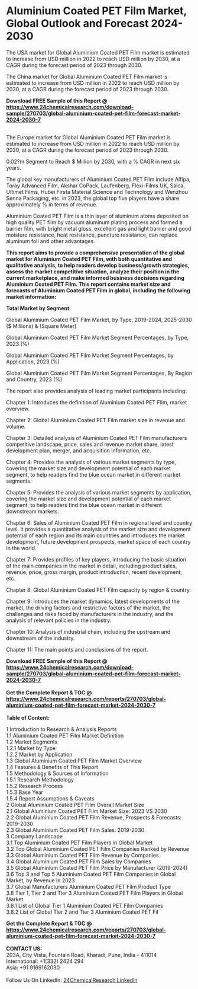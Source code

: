 <h1>Aluminium Coated PET Film Market, Global Outlook and Forecast 2024-2030</h1><p>The USA market for Global Aluminium Coated PET Film market is estimated to increase from USD million in 2022 to reach USD million by 2030, at a CAGR during the forecast period of 2023 through 2030.</p><p>
</p><p>The China market for Global Aluminium Coated PET Film market is estimated to increase from USD million in 2022 to reach USD million by 2030, at a CAGR during the forecast period of 2023 through 2030.</p><div><b>Download FREE Sample of this Report @ 
            <a href="https://www.24chemicalresearch.com/download-sample/270703/global-aluminium-coated-pet-film-forecast-market-2024-2030-7">
            https://www.24chemicalresearch.com/download-sample/270703/global-aluminium-coated-pet-film-forecast-market-2024-2030-7</a></b></div><br><p>
</p><p>The Europe market for Global Aluminium Coated PET Film market is estimated to increase from USD million in 2022 to reach USD million by 2030, at a CAGR during the forecast period of 2023 through 2030.</p><p>
0.02?m Segment to Reach $ Million by 2030, with a % CAGR in next six years.</p><p>
The global key manufacturers of Aluminium Coated PET Film include Alfipa, Toray Advanced Film, Akshar CoPack, Laufenberg, Flexi-Films UK, Saica, Ultimet Films, Hubei Firsta Material Science and Technology and Wenzhou Senna Packaging, etc. in 2023, the global top five players have a share approximately % in terms of revenue.</p><p>
Aluminium Coated PET Film is a thin layer of aluminum atoms deposited on high quality PET film by vacuum aluminum plating process and formed a barrier film, with bright metal gloss, excellent gas and light barrier and good moisture resistance, heat resistance, puncture resistance, can replace aluminum foil and other advantages.</p><p>
<strong>This report aims to provide a comprehensive presentation of the global market for Aluminium Coated PET Film, with both quantitative and qualitative analysis, to help readers develop business/growth strategies, assess the market competitive situation, analyze their position in the current marketplace, and make informed business decisions regarding Aluminium Coated PET Film. This report contains market size and forecasts of Aluminium Coated PET Film in global, including the following market information:</strong></p><p>
</p><p>
<strong>Total Market by Segment:</strong></p><p>
Global Aluminium Coated PET Film Market, by Type, 2019-2024, 2025-2030 ($ Millions) &amp; (Square Meter)</p><p>
Global Aluminium Coated PET Film Market Segment Percentages, by Type, 2023 (%)</p><p>
</p><p>
Global Aluminium Coated PET Film Market Segment Percentages, by Application, 2023 (%)</p><p>
</p><p>
Global Aluminium Coated PET Film Market Segment Percentages, By Region and Country, 2023 (%)</p><p>
</p><p>
The report also provides analysis of leading market participants including:</p><p>
</p><p>
</p><p>
Chapter 1: Introduces the definition of Aluminium Coated PET Film, market overview.</p><p>
Chapter 2: Global Aluminium Coated PET Film market size in revenue and volume.</p><p>
Chapter 3: Detailed analysis of Aluminium Coated PET Film manufacturers competitive landscape, price, sales and revenue market share, latest development plan, merger, and acquisition information, etc.</p><p>
Chapter 4: Provides the analysis of various market segments by type, covering the market size and development potential of each market segment, to help readers find the blue ocean market in different market segments.</p><p>
Chapter 5: Provides the analysis of various market segments by application, covering the market size and development potential of each market segment, to help readers find the blue ocean market in different downstream markets.</p><p>
Chapter 6: Sales of Aluminium Coated PET Film in regional level and country level. It provides a quantitative analysis of the market size and development potential of each region and its main countries and introduces the market development, future development prospects, market space of each country in the world.</p><p>
Chapter 7: Provides profiles of key players, introducing the basic situation of the main companies in the market in detail, including product sales, revenue, price, gross margin, product introduction, recent development, etc.</p><p>
Chapter 8: Global Aluminium Coated PET Film capacity by region &amp; country.</p><p>
Chapter 9: Introduces the market dynamics, latest developments of the market, the driving factors and restrictive factors of the market, the challenges and risks faced by manufacturers in the industry, and the analysis of relevant policies in the industry.</p><p>
Chapter 10: Analysis of industrial chain, including the upstream and downstream of the industry.</p><p>
Chapter 11: The main points and conclusions of the report.</p><div><b>Download FREE Sample of this Report @ 
            <a href="https://www.24chemicalresearch.com/download-sample/270703/global-aluminium-coated-pet-film-forecast-market-2024-2030-7">
            https://www.24chemicalresearch.com/download-sample/270703/global-aluminium-coated-pet-film-forecast-market-2024-2030-7</a></b></div><br><div><b>Get the Complete Report & TOC @ 
            <a href="https://www.24chemicalresearch.com/reports/270703/global-aluminium-coated-pet-film-forecast-market-2024-2030-7">
            https://www.24chemicalresearch.com/reports/270703/global-aluminium-coated-pet-film-forecast-market-2024-2030-7</a></b></div><br>
            <b>Table of Content:</b><p>1 Introduction to Research & Analysis Reports<br />
    1.1 Aluminium Coated PET Film Market Definition<br />
    1.2 Market Segments<br />
        1.2.1 Market by Type<br />
        1.2.2 Market by Application<br />
    1.3 Global Aluminium Coated PET Film Market Overview<br />
    1.4 Features & Benefits of This Report<br />
    1.5 Methodology & Sources of Information<br />
        1.5.1 Research Methodology<br />
        1.5.2 Research Process<br />
        1.5.3 Base Year<br />
        1.5.4 Report Assumptions & Caveats<br />
2 Global Aluminium Coated PET Film Overall Market Size<br />
    2.1 Global Aluminium Coated PET Film Market Size: 2023 VS 2030<br />
    2.2 Global Aluminium Coated PET Film Revenue, Prospects & Forecasts: 2019-2030<br />
    2.3 Global Aluminium Coated PET Film Sales: 2019-2030<br />
3 Company Landscape<br />
    3.1 Top Aluminium Coated PET Film Players in Global Market<br />
    3.2 Top Global Aluminium Coated PET Film Companies Ranked by Revenue<br />
    3.3 Global Aluminium Coated PET Film Revenue by Companies<br />
    3.4 Global Aluminium Coated PET Film Sales by Companies<br />
    3.5 Global Aluminium Coated PET Film Price by Manufacturer (2019-2024)<br />
    3.6 Top 3 and Top 5 Aluminium Coated PET Film Companies in Global Market, by Revenue in 2023<br />
    3.7 Global Manufacturers Aluminium Coated PET Film Product Type<br />
    3.8 Tier 1, Tier 2 and Tier 3 Aluminium Coated PET Film Players in Global Market<br />
        3.8.1 List of Global Tier 1 Aluminium Coated PET Film Companies<br />
        3.8.2 List of Global Tier 2 and Tier 3 Aluminium Coated PET Fil</p><div><b>Get the Complete Report & TOC @ 
            <a href="https://www.24chemicalresearch.com/reports/270703/global-aluminium-coated-pet-film-forecast-market-2024-2030-7">
            https://www.24chemicalresearch.com/reports/270703/global-aluminium-coated-pet-film-forecast-market-2024-2030-7</a></b></div><br><b>CONTACT US:</b><br>
            203A, City Vista, Fountain Road, Kharadi, Pune, India - 411014<br>
            International: +1(332) 2424 294<br>
            Asia: +91 9169162030 <br><br>
            Follow Us On LinkedIn: <a href="https://www.linkedin.com/company/24chemicalresearch/">24ChemicalResearch LinkedIn</a>